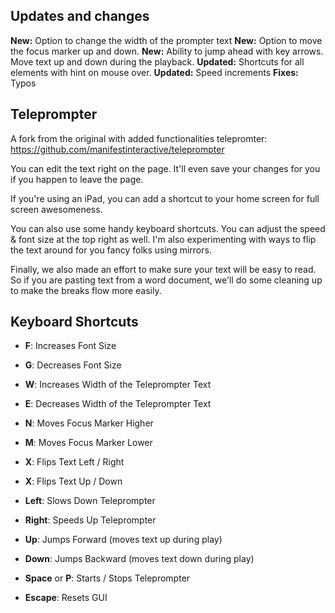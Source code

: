 ## Updates and changes ##

**New:** Option to change the width of the prompter text
**New:** Option to move the focus marker up and down.
**New:** Ability to jump ahead with key arrows. Move text up and down during the playback.
**Updated:** Shortcuts for all elements with hint on mouse over.
**Updated:** Speed increments
**Fixes:** Typos


## Teleprompter ##

A fork from the original with added functionalities telepromter: https://github.com/manifestinteractive/teleprompter

You can edit the text right on the page. It'll even save your changes for you if you happen to leave the page.

If you're using an iPad, you can add a shortcut to your home screen for full screen awesomeness.

You can also use some handy keyboard shortcuts. You can adjust the speed & font size at the top right as well. I'm also experimenting with ways to flip the text around for you fancy folks using mirrors.

Finally, we also made an effort to make sure your text will be easy to read.   So if you are pasting text from a word document, we'll do some cleaning up to make the breaks flow more easily.


## Keyboard Shortcuts ##

- **F**: Increases Font Size
- **G**: Decreases Font Size
- **W**: Increases Width of the Teleprompter Text
- **E**: Decreases Width of the Teleprompter Text
- **N**: Moves Focus Marker Higher
- **M**: Moves Focus Marker Lower

- **X**: Flips Text Left / Right
- **X**: Flips Text Up / Down

- **Left**: Slows Down Teleprompter
- **Right**: Speeds Up Teleprompter
- **Up**: Jumps Forward (moves text up during play)
- **Down**: Jumps Backward (moves text down during play)

- **Space** or **P**: Starts / Stops Teleprompter
- **Escape**: Resets GUI

